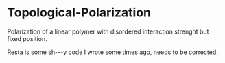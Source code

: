 # Topological-Polarization
Polarization of a linear polymer with disordered interaction strenght but fixed position.


Resta is some sh---y code I wrote some times ago, needs to be corrected.
